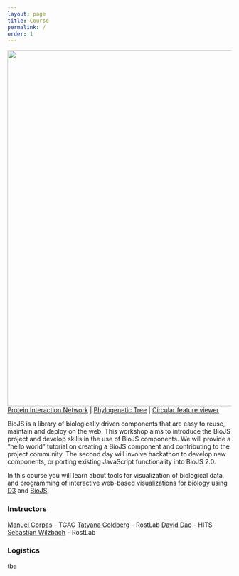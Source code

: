 ```yaml
---
layout: page
title: Course
permalink: /
order: 1
---
```


<img src="{{ site.baseurl }}/assets/i/teaser.png" width="800px;" />

<div class="credits"><a href="http://registry.biojs.net/client/#/detail/biojs-vis-interactions-d3">Protein Interaction Network</a> | <a href="http://edu.biojs.net/demo/treeviewer.html">Phylogenetic Tree</a> | <a href="http://registry.biojs.net/client/#/detail/biojs-vis-circularfv">Circular feature viewer</a></div>

BioJS is a library of biologically driven components that are easy to reuse, maintain and deploy on the web. This workshop aims to introduce the BioJS project and develop skills in the use of BioJS components. We will provide a “hello world” tutorial on creating a BioJS component and contributing to the project community. The second day will involve hackathon to develop new components, or porting existing JavaScript functionality into BioJS 2.0.

In this course you will learn about tools for visualization of biological data, and programming of interactive web-based visualizations for biology using [D3](http://d3js.org/) and [BioJS](http://biojs.net/).

### Instructors
 [Manuel Corpas]() - TGAC
 [Tatyana Goldberg]() -  RostLab
 [David Dao]() - HITS 
 [Sebastian Wilzbach]() -  RostLab

### Logistics

tba

<!--
### Materials
 [Exercises](https://github.com/daviddao/ebi-exercise)
 [Solutions](https://github.com/daviddao/ebi-exercise-solution)
-->
